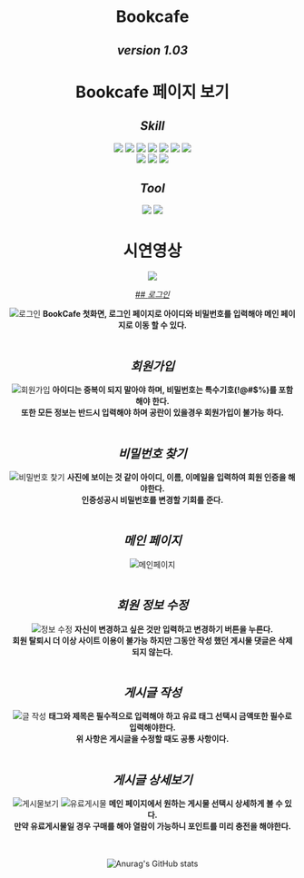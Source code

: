 
<div align="center">
  
# Bookcafe

## _version 1.03_
  <h1>Bookcafe 페이지 보기</a></h1>


## _Skill_
<img src="https://img.shields.io/badge/Java-007396?style=flat-square&logo=Java&logoColor=white"/> <img src="https://img.shields.io/badge/Spring-6DB33F?style=flat-square&logo=Spring&logoColor=white"/>
<img src="https://img.shields.io/badge/JavaScript-F7DF1E?style=flat-square&logo=JavaScript&logoColor=white"/> 
<img src="https://img.shields.io/badge/jQuery-0769AD?style=flat-square&logo=jQuery&logoColor=white"/>
<img src="https://img.shields.io/badge/MySQL-4479A1?style=flat-square&logo=MySQL&logoColor=white"/>
<img src="https://img.shields.io/badge/HTML5-E34F26?style=flat-square&logo=HTML5&logoColor=white"/>
<img src="https://img.shields.io/badge/CSS-1572B6?style=flat-square&logo=CSS3&logoColor=white"/><br>
<img src="https://img.shields.io/badge/Bootstrap-7952B3?style=flat-square&logo=Bootstrap&logoColor=white"/>
<img src="https://img.shields.io/badge/Apache Tomcat-F8DC75?style=flat-square&logo=Apache Tomcat&logoColor=white"/>
<img src="https://img.shields.io/badge/Mybatis-A8B9CC?style=flat-square&logo=MySQL&logoColor=white"/>


## _Tool_
<img src="https://img.shields.io/badge/Eclipse IDE-2C2255?style=flat-square&logo=Eclipse IDE&logoColor=white"/> <img src="https://img.shields.io/badge/Spring Boot-6DB33F?style=flat-square&logo=Spring Boot&logoColor=white"/>
<br>
  
<h1>시연영상 </h1>
<a href="https://www.youtube.com/watch?v=NiOyOKQV50M">
<img src="https://img.shields.io/badge/YouTube-FF0000?style=flat-square&logo=YouTube&logoColor=white"/>
</a>
  

<a href="https://github.com/ChoiGeonHui/Bookcafe/tree/master/src/main/java/com/bookcafe/user">## _로그인_</a>
  <div>
    <image alt="로그인" src="https://user-images.githubusercontent.com/86405195/136156750-d09cab93-244f-4e2d-bbf9-4d21401e1028.jpg">
      <b>BookCafe 첫화면, 로그인 페이지로 아이디와 비밀번호를 입력해야 메인 페이지로 이동 할 수 있다.</b> 
  </div>
    <br>
    
## _회원가입_
   <div>
    <image alt="회원가입" src="https://user-images.githubusercontent.com/86405195/136157257-b4626932-7f16-4049-807f-db9bd9e1f6d5.jpg">
      <b>아이디는 중복이 되지 말아야 하며, 비밀번호는 특수기호(!@#$%)를 포함해야 한다. </b><br>
      <b>또한 모든 정보는 반드시 입력해야 하며 공란이 있을경우 회원가입이 불가능 하다. </b>
   </div>
     <br>
     
## _비밀번호 찾기_
   <div>
    <image alt="비밀번호 찿기" src="https://user-images.githubusercontent.com/86405195/136163835-a0d9b796-ea23-48ba-b5da-b5d8b11a8096.jpg">
      <b>사진에 보이는 것 같이 아이디, 이름, 이메일을 입력하여 회원 인증을 해야한다. </b><br>
      <b>인증성공시 비밀번호를 변경할 기회를 준다. </b>
   </div> 
     <br>

## _메인 페이지_
   <div>
    <image alt="메인페이지" src="https://user-images.githubusercontent.com/86405195/136170479-637a8ec5-6ea0-45df-bf75-4e5e24586f8a.jpg">
   </div> 
     <br>
     
## _회원 정보 수정_
   <div>
    <image alt="정보 수정" src="https://user-images.githubusercontent.com/86405195/136343601-66cd49d8-b396-48f6-a47b-243b0fd9c48c.jpg">
      <b>자신이 변경하고 싶은 것만 입력하고 변경하기 버튼을 누른다.</b><br>
      <b>회원 탈퇴시 더 이상 사이트 이용이 불가능 하지만 그동안 작성 했던 게시물 댓글은 삭제 되지 않는다. </b>
   </div> 
     <br>
     
## _게시글 작성_
   <div>
    <image alt="글 작성" src="https://user-images.githubusercontent.com/86405195/136347361-e454bb6f-eaf5-4f8a-82cf-e1d3f06ceb1c.jpg">
      <b>태그와 제목은 필수적으로 입력해야 하고 유료 태그 선택시 금액또한 필수로 입력해야한다.</b><br>
      <b>위 사항은 게시글을 수정할 때도 공통 사항이다.</b>
   </div> 
     <br>
     
     
## _게시글 상세보기_
   <div>
    <image alt="게시물보기" src="https://user-images.githubusercontent.com/86405195/136350545-5ba30583-6c73-478d-aee1-118f82348133.jpg">
      <image alt="유료게시물" src="https://user-images.githubusercontent.com/86405195/136348743-2b9cb2b6-2f08-4660-92f8-f8d4991bd1e2.jpg">
      <b>메인 페이지에서 원하는 게시물 선택시 상세하게 볼 수 있다.</b><br>
      <b>만약 유료게시물일 경우 구매를 해야 열람이 가능하니 포인트를 미리 충전을 해야한다.</b>
   </div> 
     <br>
     <br>

![Anurag's GitHub stats](https://github-readme-stats.vercel.app/api?username=ChoiGeonHui&show_icons=true&theme=radical)
  
 </div>
